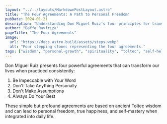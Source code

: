 ```yaml
---
layout: "../../layouts/MarkdownPostLayout.astro"
title: "The Four Agreements: A Path to Personal Freedom"
pubDate: 2024-01-21
description: "Understanding Don Miguel Ruiz's four principles for transformation"
author: "Daffa Ravfriza"
pageTitle: "The Four Agreements"
image:
  url: "https://docs.astro.build/assets/steps.webp"
  alt: "Four stepping stones representing the four agreements."
tags: ["wisdom", "personal-growth", "spirituality", "toltec", "self-help"]
---
```


Don Miguel Ruiz presents four powerful agreements that can transform our lives when practiced consistently:

1. Be Impeccable with Your Word
2. Don't Take Anything Personally
3. Don't Make Assumptions
4. Always Do Your Best

These simple but profound agreements are based on ancient Toltec wisdom and can lead to personal freedom, true happiness, and self-mastery when integrated into daily life.
